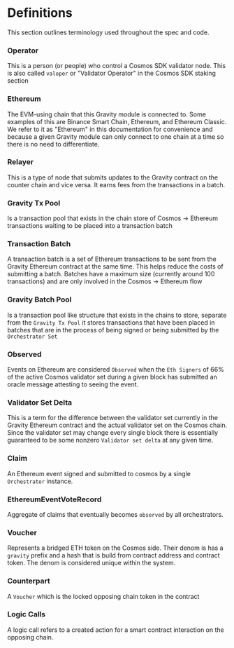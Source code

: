 <!--
order: 1
-->

# Definitions

This section outlines terminology used throughout the spec and code.

### Operator

This is a person (or people) who control a Cosmos SDK validator node. This is also called `valoper` or "Validator Operator" in the Cosmos SDK staking section

### Ethereum

The EVM-using chain that this Gravity module is connected to. Some examples of this are Binance Smart Chain, Ethereum, and Ethereum Classic. We refer to it as "Ethereum" in this documentation for convenience and because a given Gravity module can only connect to one chain at a time so there is no need to differentiate.

### Relayer

This is a type of node that submits updates to the Gravity contract on the counter chain and vice versa. It earns fees from the transactions in a batch.

### Gravity Tx Pool

Is a transaction pool that exists in the chain store of Cosmos -> Ethereum transactions waiting to be placed into a transaction batch

### Transaction Batch

A transaction batch is a set of Ethereum transactions to be sent from the Gravity Ethereum contract at the same time. This helps reduce the costs of submitting a batch. Batches have a maximum size (currently around 100 transactions) and are only involved in the Cosmos -> Ethereum flow

### Gravity Batch Pool

Is a transaction pool like structure that exists in the chains to store, separate from the `Gravity Tx Pool` it stores transactions that have been placed in batches that are in the process of being signed or being submitted by the `Orchestrator Set`

### Observed

Events on Ethereum are considered `Observed` when the `Eth Signers` of 66% of the active Cosmos validator set during a given block has submitted an oracle message attesting to seeing the event.

### Validator Set Delta

This is a term for the difference between the validator set currently in the Gravity Ethereum contract and the actual validator set on the Cosmos chain. Since the validator set may change every single block there is essentially guaranteed to be some nonzero `Validator set delta` at any given time.

### Claim

An Ethereum event signed and submitted to cosmos by a single `Orchestrator` instance.

### EthereumEventVoteRecord

Aggregate of claims that eventually becomes `observed` by all orchestrators.

### Voucher

Represents a bridged ETH token on the Cosmos side. Their denom is has a `gravity` prefix and a hash that is build from contract address and contract token. The denom is considered unique within the system.

### Counterpart

A `Voucher` which is the locked opposing chain token in the contract

### Logic Calls

A logic call refers to a created action for a smart contract interaction on the opposing chain.
